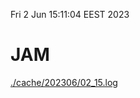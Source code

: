 Fri  2 Jun 15:11:04 EEST 2023
# JAM
<a href='./cache/202306/02_15.log'>./cache/202306/02_15.log</a>
